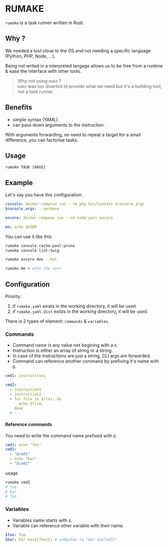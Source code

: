 # RUMAKE

`rumake` is a task runner written in Rust.

## Why ?

We needed a tool close to the OS and not needing a specific language (Python, PHP, Node, ...).

Being not writed in a interpreted langage allows us to be free from a runtime & ease the interface with other tools.

> Why not using `make` ? \
> `make` was too diverted to provide what we need but it's a building tool, not a task runner.

## Benefits

- simple syntax (YAML).
- can pass down arguments to the instruction.

With arguments forwarding, no need to repeat a target for a small difference, you can factorise tasks.

## Usage

`rumake TASK [ARGS]`

## Example

Let's say you have this configuration:
```yaml
console: docker-compose run --rm php bin/console $console_args
$console_args: --verbose

encore: docker-compose run --rm node yarn encore

me: echo $USER
```

You can use it like this:
```bash
rumake console cache:pool:prune
rumake console lint:twig

rumake encore dev --hot

rumake me # echo the user
```

## Configuration

Priority:
1. if `rumake.yaml` exists in the working directory, it will be used.
2. if `rumake.yaml.dist` exists in the working directory, it will be used.

There is 2 types of element: `commands` & `variables`.

### Commands

- Command name is any value not begining with a `$`.
- Instruction is either an array of string or a string.
- In case of the instructions are just a string, CLI args are forwarded.
- Command can reference another command by prefixing it's name with `@`.

```yaml
cmd1: instruction1

cmd2:
  - instruction1
  - instruction2
  - for file in $(ls); do
      echo $file;
    done
  # ...
```

#### Reference commands

You need to write the command name prefixed with `@`

```yaml
cmd1: echo "foo"
cmd2:
  - "@cmd1"
  - echo "bar"
  - "@cmd1"
```

usage
```bash
rumake cmd2
# foo
# bar
# foo
```

### Variables

 - Variables name starts with `$`.
 - Variable can reference other variable with their name.

```yaml
$foo: foo
$bar: bar baz${foo}51 # computes to "bar bazfoo51"
```
